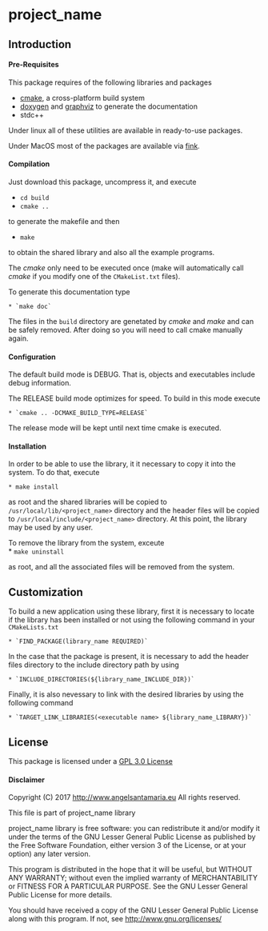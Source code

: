 # project_name 


## Introduction 

#### Pre-Requisites

This package requires of the following libraries and packages  

  * [cmake](http://www.cmake.org), a cross-platform build system
  * [doxygen](http://www.doxygen.org) and 
    [graphviz](http://www.graphviz.org) to generate the documentation
  * stdc++  

  Under linux all of these utilities are available in 
  ready-to-use packages.  

  Under MacOS most of the packages are available via 
  [fink](http://www.finkproject.org).  

#### Compilation

  Just download this package, uncompress it, and execute  

   * `cd build`
   * `cmake ..`  

  to generate the makefile and then  

   * `make`  
  
  to obtain the shared library and also all the example programs.  

  The *cmake* only need to be executed once (make will automatically call
  *cmake* if you modify one of the `CMakeList.txt` files).  

  To generate this documentation type  

    * `make doc`  

  The files in the `build` directory are genetated by *cmake*
  and *make* and can be safely removed.
  After doing so you will need to call cmake manually again.  

#### Configuration  

  The default build mode is DEBUG. That is, objects and executables 
  include debug information.  

  The RELEASE build mode optimizes for speed. To build in this mode
  execute  

    * `cmake .. -DCMAKE_BUILD_TYPE=RELEASE` 

  The release mode will be kept until next time cmake is executed.  

#### Installation

  In order to be able to use the library, it it necessary to copy it into the system.
  To do that, execute  

    * make install  

  as root and the shared libraries will be copied to `/usr/local/lib/<project_name>` directory
  and the header files will be copied to `/usr/local/include/<project_name>` directory. At 
  this point, the library may be used by any user.  

  To remove the library from the system, exceute  
    * `make uninstall`  

  as root, and all the associated files will be removed from the system.  

## Customization  

  To build a new application using these library, first it is necessary to locate if the library
  has been installed or not using the following command in your `CMakeLists.txt`  

    * `FIND_PACKAGE(library_name REQUIRED)`  

  In the case that the package is present, it is necessary to add the header files directory to
  the include directory path by using  

    * `INCLUDE_DIRECTORIES(${library_name_INCLUDE_DIR})`

  Finally, it is also nevessary to link with the desired libraries by using the following command  

    * `TARGET_LINK_LIBRARIES(<executable name> ${library_name_LIBRARY})`

## License

  This package is licensed under a [GPL 3.0 License](http://www.gnu.org/licenses/gpl.html)

#### Disclaimer

Copyright (C) 2017
http://www.angelsantamaria.eu
All rights reserved.

This file is part of project_name library  

project_name library is free software: you can redistribute it and/or modify
it under the terms of the GNU Lesser General Public License as published by
the Free Software Foundation, either version 3 of the License, or
at your option) any later version.

This program is distributed in the hope that it will be useful,
but WITHOUT ANY WARRANTY; without even the implied warranty of
MERCHANTABILITY or FITNESS FOR A PARTICULAR PURPOSE.  See the
GNU Lesser General Public License for more details.

You should have received a copy of the GNU Lesser General Public License
along with this program.  If not, see <http://www.gnu.org/licenses/>


